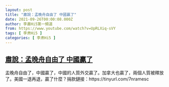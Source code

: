 ```yaml
---
layout: post
title: "肅說：孟晚舟自由了 中國贏了"
date: 2021-09-26T00:00:08.000Z
author: 李肅Hi5第一頻道
from: https://www.youtube.com/watch?v=UpRLXiq-sVY
tags: [ 李肃Hi5 ]
categories: [ 李肃Hi5 ]
---
```

<!--1632614408000-->
[肅說：孟晚舟自由了 中國贏了](https://www.youtube.com/watch?v=UpRLXiq-sVY)
------

<div>
孟晚舟自由了，中國贏了，中國的人質外交贏了。加拿大也贏了，兩個人質被釋放了。美國一退再退，贏了什麼？捐款鏈接：https://tinyurl.com/7nramesc
</div>
